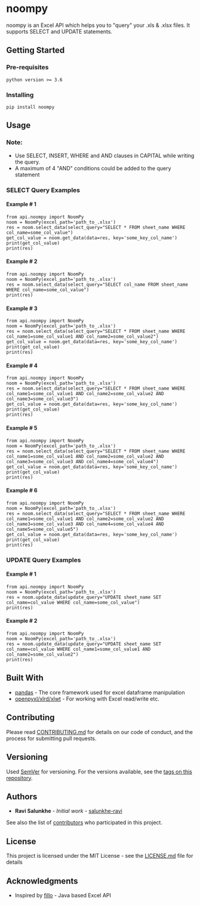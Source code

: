 # noompy
noompy is an Excel API which helps you to "query" your .xls & .xlsx files. It supports SELECT and UPDATE statements.

## Getting Started

### Pre-requisites

```
python version >= 3.6
```

### Installing

```
pip install noompy
```

## Usage

### Note: 

* Use SELECT, INSERT, WHERE and AND clauses in CAPITAL while writing the query.
* A maximum of 4 "AND" conditions could be added to the query statement 

### SELECT Query Examples

#### Example # 1

```
from api.noompy import NoomPy
noom = NoomPy(excel_path='path_to_.xlsx')
res = noom.select_data(select_query="SELECT * FROM sheet_name WHERE col_name=some_col_value")
get_col_value = noom.get_data(data=res, key='some_key_col_name')
print(get_col_value)
print(res)

```

#### Example # 2

```
from api.noompy import NoomPy
noom = NoomPy(excel_path='path_to_.xlsx')
res = noom.select_data(select_query="SELECT col_name FROM sheet_name WHERE col_name=some_col_value")
print(res)

```

#### Example # 3

```
from api.noompy import NoomPy
noom = NoomPy(excel_path='path_to_.xlsx')
res = noom.select_data(select_query="SELECT * FROM sheet_name WHERE col_name1=some_col_value1 AND col_name2=some_col_value2")
get_col_value = noom.get_data(data=res, key='some_key_col_name')
print(get_col_value)
print(res)

```

#### Example # 4

```
from api.noompy import NoomPy
noom = NoomPy(excel_path='path_to_.xlsx')
res = noom.select_data(select_query="SELECT * FROM sheet_name WHERE col_name1=some_col_value1 AND col_name2=some_col_value2 AND col_name3=some_col_value3")
get_col_value = noom.get_data(data=res, key='some_key_col_name')
print(get_col_value)
print(res)

```


#### Example # 5

```
from api.noompy import NoomPy
noom = NoomPy(excel_path='path_to_.xlsx')
res = noom.select_data(select_query="SELECT * FROM sheet_name WHERE col_name1=some_col_value1 AND col_name2=some_col_value2 AND col_name3=some_col_value3 AND col_name4=some_col_value4")
get_col_value = noom.get_data(data=res, key='some_key_col_name')
print(get_col_value)
print(res)

```


#### Example # 6

```
from api.noompy import NoomPy
noom = NoomPy(excel_path='path_to_.xlsx')
res = noom.select_data(select_query="SELECT * FROM sheet_name WHERE col_name1=some_col_value1 AND col_name2=some_col_value2 AND col_name3=some_col_value3 AND col_name4=some_col_value4 AND col_name5=some_col_value5")
get_col_value = noom.get_data(data=res, key='some_key_col_name')
print(get_col_value)
print(res)

```

### UPDATE Query Examples

#### Example # 1

```
from api.noompy import NoomPy
noom = NoomPy(excel_path='path_to_.xlsx')
res = noom.update_data(update_query="UPDATE sheet_name SET col_name=col_value WHERE col_name=some_col_value")
print(res)

```

#### Example # 2

```
from api.noompy import NoomPy
noom = NoomPy(excel_path='path_to_.xlsx')
res = noom.update_data(update_query="UPDATE sheet_name SET col_name=col_value WHERE col_name1=some_col_value1 AND col_name2=some_col_value2")
print(res)

```

## Built With

* [pandas](https://pandas.pydata.org/pandas-docs/stable/) - The core framework used for excel dataframe manipulation
* [openpyxl/xlrd/xlwt](http://www.python-excel.org/) - For working with Excel read/write etc.


## Contributing

Please read [CONTRIBUTING.md](CONTRIBUTING.md) for details on our code of conduct, and the process for submitting pull requests.

## Versioning

Used [SemVer](http://semver.org/) for versioning. For the versions available, see the [tags on this repository](https://github.com/salunkhe-ravi/noompy/tags). 

## Authors

* **Ravi Salunkhe** - *Initial work* - [salunkhe-ravi](https://github.com/salunkhe-ravi)

See also the list of [contributors](https://github.com/salunkhe-ravi/noompy/graphs/contributors) who participated in this project.

## License

This project is licensed under the MIT License - see the [LICENSE.md](LICENSE) file for details

## Acknowledgments

* Inspired by [fillo](https://codoid.com/fillo/) - Java based Excel API

